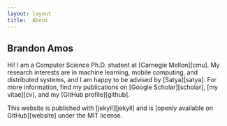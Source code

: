 ```yaml
---
layout: layout
title:  About
---
```


<section class="content">
  <h1>Brandon Amos</h1>

  <p>
    Hi! I am a Computer Science Ph.D. student at [Carnegie Mellon][cmu].
    My research interests are in machine learning, mobile computing,
    and distributed systems, and I am happy to be advised by [Satya][satya].
    For more information, find my publications on [Google Scholar][scholar],
    [my vitae][cv], and my [GitHub profile][github].
  </p>

  <p>
    This website is published with [jekyll][jekyll]
    and is [openly available on GitHub][website] under
    the MIT license.
  </p>
</section>

[cmu]: http://cs.cmu.edu
[vt]: http://www.cs.vt.edu
[scholar]: http://scholar.google.com/citations?user=CZwrwHAAAAAJ
[cv]: /cv
[github]: https://github.com/bamos
[website]: https://github.com/bamos/bamos.github.io
[jekyll]: http://jekyllrb.com
[satya]: http://www.cs.cmu.edu/~satya/
